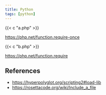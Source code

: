 ```yaml
---
title: Python
tags: [python]
---
```


{{< c "a.php" >}}

<https://php.net/function.require-once>

{{< c "b.php" >}}

<https://php.net/function.require>

## References

- <https://hyperpolyglot.org/scripting2#load-lib>
- <https://rosettacode.org/wiki/Include_a_file>
